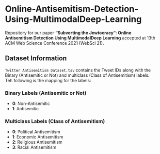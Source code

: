 # Online-Antisemitism-Detection-Using-MultimodalDeep-Learning
Repository for our paper **“Subverting the Jewtocracy”: Online Antisemitism Detection Using MultimodalDeep Learning** accepted at 13th ACM Web Science Conference 2021 (WebSci 21).

## Dataset Information

``Twitter Antisemitism Dataset.tsv`` contains the Tweet IDs along with the Binary (Antisemitic or Not) and multiclass (Class of Antisemitism) labels. Teh following is the mapping for the labels:

### Binary Labels (Antisemitic or Not)
* **0**: Non-Antisemitic
* **1**: Antisemitic 

### Multiclass Labels (Class of Antisemitism)
* **0**: Political Antisemitism
* **1**: Economic Antisemitism
* **2**: Religious Antisemitism
* **3**: Racial Antisemitism
